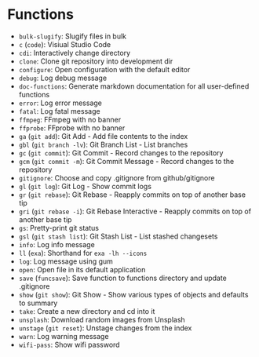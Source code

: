# Functions

- `bulk-slugify`: Slugify files in bulk
- `c` (`code`): Visiual Studio Code
- `cdi`: Interactively change directory
- `clone`: Clone git repository into development dir
- `configure`: Open configuration with the default editor
- `debug`: Log debug message
- `doc-functions`: Generate markdown documentation for all user-defined functions
- `error`: Log error message
- `fatal`: Log fatal message
- `ffmpeg`: FFmpeg with no banner
- `ffprobe`: FFprobe with no banner
- `ga` (`git add`): Git Add - Add file contents to the index
- `gbl` (`git branch -lv`): Git Branch List - List branches
- `gc` (`git commit`): Git Commit - Record changes to the repository
- `gcm` (`git commit -m`): Git Commit Message - Record changes to the repository
- `gitignore`: Choose and copy .gitignore from github/gitignore
- `gl` (`git log`): Git Log - Show commit logs
- `gr` (`git rebase`): Git Rebase - Reapply commits on top of another base tip
- `gri` (`git rebase -i`): Git Rebase Interactive - Reapply commits on top of another base tip
- `gs`: Pretty-print git status
- `gsl` (`git stash list`): Git Stash List - List stashed changesets
- `info`: Log info message
- `ll` (`exa`): Shorthand for `exa -lh --icons`
- `log`: Log message using gum
- `open`: Open file in its default application
- `save` (`funcsave`): Save function to functions directory and update .gitignore
- `show` (`git show`): Git Show - Show various types of objects and defaults to summary
- `take`: Create a new directory and cd into it
- `unsplash`: Download random images from Unsplash
- `unstage` (`git reset`): Unstage changes from the index
- `warn`: Log warning message
- `wifi-pass`: Show wifi password
